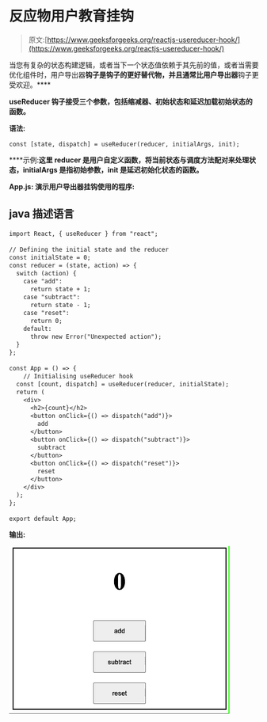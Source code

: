 # 反应物用户教育挂钩

> 原文:[https://www.geeksforgeeks.org/reactjs-usereducer-hook/](https://www.geeksforgeeks.org/reactjs-usereducer-hook/)

当您有复杂的状态构建逻辑，或者当下一个状态值依赖于其先前的值，或者当需要优化组件时，用户导出器**钩子是[](https://www.geeksforgeeks.org/reactjs-usestate-hook/)**钩子的更好替代物，并且通常比**用户导出器**钩子更受欢迎。****

****useReducer** 钩子接受三个参数，包括缩减器、初始状态和延迟加载初始状态的函数。**

****语法:****

```
const [state, dispatch] = useReducer(reducer, initialArgs, init);
```

****示例:**这里 reducer 是用户自定义函数，将当前状态与调度方法配对来处理状态，initialArgs 是指初始参数，init 是延迟初始化状态的函数。**

****App.js:** 演示用户导出器挂钩使用的程序:**

## **java 描述语言**

```
import React, { useReducer } from "react";

// Defining the initial state and the reducer
const initialState = 0;
const reducer = (state, action) => {
  switch (action) {
    case "add":
      return state + 1;
    case "subtract":
      return state - 1;
    case "reset":
      return 0;
    default:
      throw new Error("Unexpected action");
  }
};

const App = () => {
    // Initialising useReducer hook
  const [count, dispatch] = useReducer(reducer, initialState);
  return (
    <div>
      <h2>{count}</h2>
      <button onClick={() => dispatch("add")}>
        add
      </button>
      <button onClick={() => dispatch("subtract")}>
        subtract
      </button>
      <button onClick={() => dispatch("reset")}>
        reset
      </button>
    </div>
  );
};

export default App;
```

****输出:****

**![](img/35e2fddac9bf2fb9d485536faa3473a5.png)**